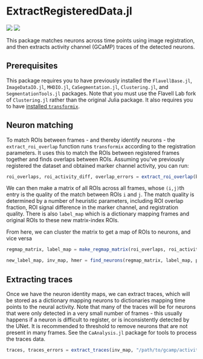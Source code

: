 # ExtractRegisteredData.jl

[![][docs-stable-img]][docs-stable-url] [![][docs-latest-img]][docs-latest-url]

[docs-stable-img]: https://img.shields.io/badge/docs-stable-blue.svg
[docs-stable-url]: https://flavell-lab.github.io/ExtractRegisteredData.jl/stable/

[docs-latest-img]: https://img.shields.io/badge/docs-latest-blue.svg
[docs-latest-url]: https://flavell-lab.github.io/ExtractRegisteredData.jl/dev/

This package matches neurons across time points using image registration, and then extracts activity channel (GCaMP) traces of the detected neurons.

## Prerequisites

This package requires you to have previously installed the `FlavellBase.jl`, `ImageDataIO.jl`, `MHDIO.jl`, `CaSegmentation.jl`, `Clustering.jl`, and `SegmentationTools.jl` packages. Note that you must use the Flavell Lab fork of `Clustering.jl` rather than the original Julia package.
It also requires you to have [installed `transformix`](https://simpleelastix.readthedocs.io/GettingStarted.html#manually-building-on-linux).


## Neuron matching

To match ROIs between frames - and thereby identify neurons - the `extract_roi_overlap` function runs `transformix` according to the registration parameters. It uses this to match the ROIs between registered frames together and finds overlaps between ROIs. Assuming you've previously registered the dataset and obtained marker channel activity, you can run:

```julia
roi_overlaps, roi_activity_diff, overlap_errors = extract_roi_overlap(best_reg, param_path, param);
```

We can then make a matrix of all ROIs across all frames, whose `(i,j)`th entry is the quality of the match between ROIs `i` and `j`. The match quality is determined by a number of heuristic parameters, including ROI overlap fraction, ROI signal difference in the marker channel, and registration quality. There is also `label_map` which is a dictionary mapping frames and original ROIs to these new matrix-index ROIs.

From here, we can cluster the matrix to get a map of ROIs to neurons, and vice versa

```julia
regmap_matrix, label_map = make_regmap_matrix(roi_overlaps, roi_activity_diff, q_dict, best_reg, param)

new_label_map, inv_map, hmer = find_neurons(regmap_matrix, label_map, param)
```

## Extracting traces

Once we have the neuron identity maps, we can extract traces, which will be stored as a dictionary mapping neurons to dictionaries mapping time points to the neural activity. Note that many of the traces will be for neurons that were only detected in a very small number of frames - this usually happens if a neuron is difficult to register, or is inconsistently detected by the UNet. It is recommended to threshold to remove neurons that are not present in many frames. See the `CaAnalysis.jl` package for tools to process the traces data.

```julia
traces, traces_errors = extract_traces(inv_map, "/path/to/gcamp/activities")
```
